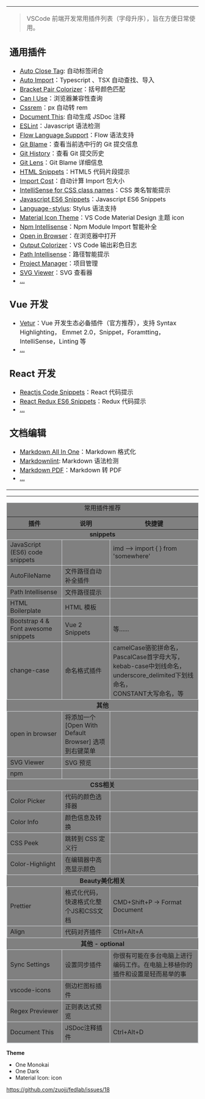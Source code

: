 <table class="d-block">
  <tbody class="d-block">
    <tr class="d-block">
      <td class="d-block comment-body markdown-body  js-comment-body">
          <blockquote>
<p>VSCode 前端开发常用插件列表（字母升序），旨在方便日常使用。</p>
</blockquote>
<h2>通用插件</h2>
<ul>
<li><a href="https://marketplace.visualstudio.com/items?itemName=formulahendry.auto-close-tag" rel="nofollow">Auto Close Tag</a>: 自动标签闭合</li>
<li><a href="https://marketplace.visualstudio.com/items?itemName=steoates.autoimport" rel="nofollow">Auto Import</a>：Typescript 、TSX 自动查找、导入</li>
<li><a href="https://marketplace.visualstudio.com/items?itemName=CoenraadS.bracket-pair-colorizer" rel="nofollow">Bracket Pair Colorizer</a>：括号颜色匹配</li>
<li><a href="https://marketplace.visualstudio.com/items?itemName=akamud.vscode-caniuse" rel="nofollow">Can I Use</a>：浏览器兼容性查询</li>
<li><a href="https://marketplace.visualstudio.com/items?itemName=cipchk.cssrem" rel="nofollow">Cssrem</a>：px 自动转 rem</li>
<li><a href="https://marketplace.visualstudio.com/items?itemName=joelday.docthis" rel="nofollow">Document This</a>: 自动生成 JSDoc 注释</li>
<li><a href="https://marketplace.visualstudio.com/items?itemName=dbaeumer.vscode-eslint" rel="nofollow">ESLint</a>：Javascript 语法检测</li>
<li><a href="https://marketplace.visualstudio.com/items?itemName=flowtype.flow-for-vscode" rel="nofollow">Flow Language Support</a>：Flow 语法支持</li>
<li><a href="https://marketplace.visualstudio.com/items?itemName=waderyan.gitblame" rel="nofollow">Git Blame</a>：查看当前选中行的 Git 提交信息</li>
<li><a href="https://marketplace.visualstudio.com/items?itemName=donjayamanne.githistory" rel="nofollow">Git History</a>：查看 Git 提交历史</li>
<li><a href="https://marketplace.visualstudio.com/items?itemName=eamodio.gitlens" rel="nofollow">Git Lens</a>：Git Blame 详细信息</li>
<li><a href="https://github.com/abusaidm/html-snippets">HTML Snippets</a>：HTML5 代码片段提示</li>
<li><a href="https://marketplace.visualstudio.com/items?itemName=wix.vscode-import-cost" rel="nofollow">Import Cost</a>：自动计算 Import 包大小</li>
<li><a href="https://marketplace.visualstudio.com/items?itemName=Zignd.html-css-class-completion" rel="nofollow">IntelliSense for CSS class names</a>：CSS 类名智能提示</li>
<li><a href="http://madole.xyz/my-favourite-vscode-plugins/" rel="nofollow">Javascript ES6 Snippets</a>：Javascript ES6 Snippets</li>
<li><a href="https://marketplace.visualstudio.com/items?itemName=sysoev.language-stylus" rel="nofollow">Language-stylus</a>: Stylus 语法支持</li>
<li><a href="https://marketplace.visualstudio.com/items?itemName=PKief.material-icon-theme" rel="nofollow">Material Icon Theme</a>：VS Code Material Design 主题 icon</li>
<li><a href="https://github.com/ChristianKohler/NpmIntellisense">Npm Intellisense</a>：Npm Module Import 智能补全</li>
<li><a href="https://marketplace.visualstudio.com/items?itemName=techer.open-in-browser" rel="nofollow">Open in Browser</a>：在浏览器中打开</li>
<li><a href="https://marketplace.visualstudio.com/items?itemName=IBM.output-colorizer" rel="nofollow">Output Colorizer</a>：VS Code 输出彩色日志</li>
<li><a href="https://marketplace.visualstudio.com/items?itemName=christian-kohler.path-intellisense" rel="nofollow">Path Intellisense</a>：路径智能提示</li>
<li><a href="https://github.com/alefragnani/vscode-project-manager">Project Manager</a>：项目管理</li>
<li><a href="https://marketplace.visualstudio.com/items?itemName=cssho.vscode-svgviewer" rel="nofollow">SVG Viewer</a>：SVG 查看器</li>
<li><a href="">...</a></li>
</ul>
<h2>Vue 开发</h2>
<ul>
<li><a href="https://vuejs.github.io/vetur/" rel="nofollow">Vetur</a>：Vue 开发生态必备插件（官方推荐），支持 Syntax Highlighting， Emmet 2.0，Snippet，Foramtting，IntelliSense，Linting 等</li>
<li><a href="">...</a></li>
</ul>
<h2>React 开发</h2>
<ul>
<li><a href="https://marketplace.visualstudio.com/items?itemName=xabikos.ReactSnippets" rel="nofollow">Reactjs Code Snippets</a>：React 代码提示</li>
<li><a href="https://marketplace.visualstudio.com/items?itemName=timothymclane.react-redux-es6-snippets" rel="nofollow">React Redux ES6 Snippets</a>：Redux 代码提示</li>
<li><a href="">...</a></li>
</ul>
<h2>文档编辑</h2>
<ul>
<li><a href="https://marketplace.visualstudio.com/items?itemName=yzhang.markdown-all-in-one" rel="nofollow">Markdown All In One</a>：Markdown 格式化</li>
<li><a href="https://marketplace.visualstudio.com/items?itemName=DavidAnson.vscode-markdownlint" rel="nofollow">Markdownlint</a>: Markdown 语法检测</li>
<li><a href="https://marketplace.visualstudio.com/items?itemName=yzane.markdown-pdf" rel="nofollow">Markdown PDF</a>：Markdown 转 PDF</li>
<li><a href="">...</a></li>
</ul>
      </td>
    </tr>
  </tbody>
</table>

<hr>

<table style="background: grey;border: 1px solid #dfe2e5;">
  <caption>常用插件推荐</caption>
  <thead>
      <tr><th style="text-align:center;">插件</th><th style="text-align:center;">说明</th><th style="text-align:center;">快捷键</th></tr>
  </thead>
  <tbody>
    <tr style="text-align:center;font-weight: bolder;"><td colspan="3">snippets</td></tr>
    <tr>
        <td style="background: grey;border: 1px solid #dfe2e5;">JavaScript (ES6) code snippets</td><td style="background: grey;border: 1px solid #dfe2e5;"></td><td style="background: grey;border: 1px solid #dfe2e5;">imd --> import { } from 'somewhere'</td>
    </tr>
    <tr>
        <td style="background: grey;border: 1px solid #dfe2e5;">AutoFileName</td><td style="background: grey;border: 1px solid #dfe2e5;">文件路径自动补全插件</td><td style="background: grey;border: 1px solid #dfe2e5;"></td>
    </tr>
    <tr>
        <td style="background: grey;border: 1px solid #dfe2e5;">Path Intellisense</td><td style="background: grey;border: 1px solid #dfe2e5;">文件路径提示</td><td style="background: grey;border: 1px solid #dfe2e5;"></td>
    </tr>
    <tr>
        <td style="background: grey;border: 1px solid #dfe2e5;">HTML Boilerplate</td><td style="background: grey;border: 1px solid #dfe2e5;">HTML 模板</td><td style="background: grey;border: 1px solid #dfe2e5;"></td>
    </tr>
    <tr>
        <td style="background: grey;border: 1px solid #dfe2e5;">Bootstrap 4 & Font awesome snippets</td><td style="background: grey;border: 1px solid #dfe2e5;">Vue 2 Snippets</td><td style="background: grey;border: 1px solid #dfe2e5;">等......</td>
    </tr>
    <tr>
        <td style="background: grey;border: 1px solid #dfe2e5;">change-case</td><td style="background: grey;border: 1px solid #dfe2e5;">命名格式插件</td><td style="background: grey;border: 1px solid #dfe2e5;">camelCase骆驼拼命名，<br>PascalCase首字母大写，<br>kebab-case中划线命名，<br>underscore_delimited下划线命名，<br>CONSTANT大写命名，等</td>
    </tr>
    <tr style="text-align:center;font-weight: bolder;"><td colspan="3">其他</td></tr>
    <tr>
        <td style="background: grey;border: 1px solid #dfe2e5;">open in browser</td><td style="background: grey;border: 1px solid #dfe2e5;">将添加一个 [Open With Default Browser] 选项到右键菜单</td><td style="background: grey;border: 1px solid #dfe2e5;"></td>
    </tr>
    <tr>
        <td style="background: grey;border: 1px solid #dfe2e5;">SVG Viewer</td><td style="background: grey;border: 1px solid #dfe2e5;">SVG 预览</td><td style="background: grey;border: 1px solid #dfe2e5;"></td>
    </tr>
    <tr>
        <td style="background: grey;border: 1px solid #dfe2e5;">npm</td><td style="background: grey;border: 1px solid #dfe2e5;"></td><td style="background: grey;border: 1px solid #dfe2e5;"></td>
    </tr>
    <tr style="text-align:center;font-weight: bolder;"><td colspan="3">CSS相关</td></tr>
    <tr>
        <td style="background: grey;border: 1px solid #dfe2e5;">Color Picker</td><td style="background: grey;border: 1px solid #dfe2e5;">代码的颜色选择器</td><td style="background: grey;border: 1px solid #dfe2e5;"></td>
    </tr>
    <tr>
        <td style="background: grey;border: 1px solid #dfe2e5;">Color Info</td><td style="background: grey;border: 1px solid #dfe2e5;">颜色信息及转换</td><td style="background: grey;border: 1px solid #dfe2e5;"></td>
    </tr>
    <tr>
        <td style="background: grey;border: 1px solid #dfe2e5;">CSS Peek</td><td style="background: grey;border: 1px solid #dfe2e5;">跳转到 CSS 定义行</td><td style="background: grey;border: 1px solid #dfe2e5;"></td>
    </tr>
    <tr>
        <td style="background: grey;border: 1px solid #dfe2e5;">Color-Highlight</td><td style="background: grey;border: 1px solid #dfe2e5;">在编辑器中高亮显示颜色</td><td style="background: grey;border: 1px solid #dfe2e5;"></td>
    </tr> 
    <tr style="text-align:center;font-weight: bolder;"><td colspan="3">Beauty美化相关</td></tr>
    <tr>
        <td style="background: grey;border: 1px solid #dfe2e5;">Prettier</td><td style="background: grey;border: 1px solid #dfe2e5;">格式化代码，快速格式化整个JS和CSS文档</td><td style="background: grey;border: 1px solid #dfe2e5;">CMD+Shift+P -> Format Document</td>
    </tr>
    <tr>
        <td style="background: grey;border: 1px solid #dfe2e5;">Align</td><td style="background: grey;border: 1px solid #dfe2e5;">代码对齐插件</td><td style="background: grey;border: 1px solid #dfe2e5;">Ctrl+Alt+A</td>
    </tr>
    <tr style="text-align:center;font-weight: bolder;"><td colspan="3">其他 - optional</td></tr>
    <tr>
        <td style="background: grey;border: 1px solid #dfe2e5;">Sync Settings</td><td style="background: grey;border: 1px solid #dfe2e5;">设置同步插件</td><td style="background: grey;border: 1px solid #dfe2e5;">你很有可能在多台电脑上进行编码工作。在电脑上移植你的插件和设置是轻而易举的事</td>
    </tr>
    <tr>
        <td style="background: grey;border: 1px solid #dfe2e5;">vscode-icons</td><td style="background: grey;border: 1px solid #dfe2e5;">侧边栏图标插件</td><td style="background: grey;border: 1px solid #dfe2e5;"></td>
    </tr>
    <tr>
        <td style="background: grey;border: 1px solid #dfe2e5;">Regex Previewer</td><td style="background: grey;border: 1px solid #dfe2e5;">正则表达式预览</td><td style="background: grey;border: 1px solid #dfe2e5;"></td>
    </tr>
    <tr>
        <td style="background: grey;border: 1px solid #dfe2e5;">Document This</td><td style="background: grey;border: 1px solid #dfe2e5;">JSDoc注释插件</td><td style="background: grey;border: 1px solid #dfe2e5;">Ctrl+Alt+D</td>
    </tr> 
  <tbody>
</table>

**Theme**

- One Monokai
- One Dark
- Material Icon:   icon

https://github.com/zuojj/fedlab/issues/18

